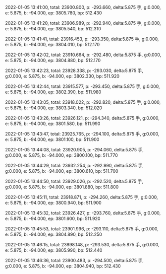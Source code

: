 2022-01-05 13:41:00, total: 23900.800, p: -293.660, delta:5.875 手, g:0.000, e: 5.875, b: -94.000, ep: 3805.780, bp: 512.430

2022-01-05 13:41:20, total: 23906.989, p: -292.940, delta:5.875 手, g:0.000, e: 5.875, b: -94.000, ep: 3805.540, bp: 512.310

2022-01-05 13:41:41, total: 23916.453, p: -293.350, delta:5.875 手, g:0.000, e: 5.875, b: -94.000, ep: 3804.010, bp: 512.170

2022-01-05 13:42:02, total: 23910.664, p: -292.480, delta:5.875 手, g:0.000, e: 5.875, b: -94.000, ep: 3804.880, bp: 512.170

2022-01-05 13:42:23, total: 23928.338, p: -293.030, delta:5.875 手, g:0.000, e: 5.875, b: -94.000, ep: 3802.330, bp: 511.920

2022-01-05 13:42:44, total: 23915.577, p: -293.450, delta:5.875 手, g:0.000, e: 5.875, b: -94.000, ep: 3802.390, bp: 511.980

2022-01-05 13:43:05, total: 23918.022, p: -292.820, delta:5.875 手, g:0.000, e: 5.875, b: -94.000, ep: 3803.340, bp: 512.020

2022-01-05 13:43:26, total: 23926.121, p: -294.340, delta:5.875 手, g:0.000, e: 5.875, b: -94.000, ep: 3801.580, bp: 511.990

2022-01-05 13:43:47, total: 23925.765, p: -294.100, delta:5.875 手, g:0.000, e: 5.875, b: -94.000, ep: 3801.100, bp: 511.900

2022-01-05 13:44:08, total: 23920.905, p: -294.060, delta:5.875 手, g:0.000, e: 5.875, b: -94.000, ep: 3800.100, bp: 511.770

2022-01-05 13:44:29, total: 23932.254, p: -292.990, delta:5.875 手, g:0.000, e: 5.875, b: -94.000, ep: 3800.610, bp: 511.700

2022-01-05 13:44:50, total: 23929.026, p: -292.520, delta:5.875 手, g:0.000, e: 5.875, b: -94.000, ep: 3801.880, bp: 511.800

2022-01-05 13:45:11, total: 23918.871, p: -294.260, delta:5.875 手, g:0.000, e: 5.875, b: -94.000, ep: 3800.940, bp: 511.900

2022-01-05 13:45:32, total: 23926.427, p: -293.760, delta:5.875 手, g:0.000, e: 5.875, b: -94.000, ep: 3801.600, bp: 511.920

2022-01-05 13:45:53, total: 23901.996, p: -293.110, delta:5.875 手, g:0.000, e: 5.875, b: -94.000, ep: 3804.890, bp: 512.250

2022-01-05 13:46:15, total: 23898.148, p: -293.530, delta:5.875 手, g:0.000, e: 5.875, b: -94.000, ep: 3805.990, bp: 512.440

2022-01-05 13:46:36, total: 23900.483, p: -294.500, delta:5.875 手, g:0.000, e: 5.875, b: -94.000, ep: 3804.940, bp: 512.430